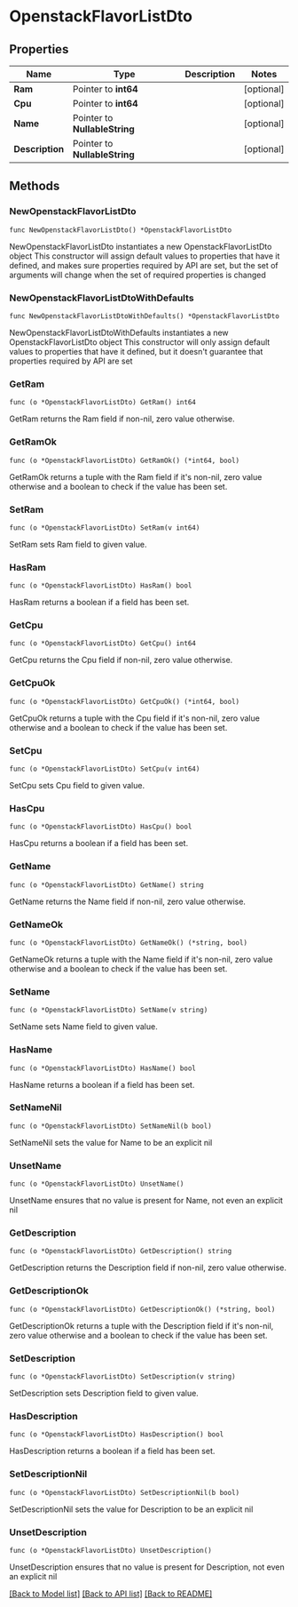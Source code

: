 # OpenstackFlavorListDto

## Properties

Name | Type | Description | Notes
------------ | ------------- | ------------- | -------------
**Ram** | Pointer to **int64** |  | [optional] 
**Cpu** | Pointer to **int64** |  | [optional] 
**Name** | Pointer to **NullableString** |  | [optional] 
**Description** | Pointer to **NullableString** |  | [optional] 

## Methods

### NewOpenstackFlavorListDto

`func NewOpenstackFlavorListDto() *OpenstackFlavorListDto`

NewOpenstackFlavorListDto instantiates a new OpenstackFlavorListDto object
This constructor will assign default values to properties that have it defined,
and makes sure properties required by API are set, but the set of arguments
will change when the set of required properties is changed

### NewOpenstackFlavorListDtoWithDefaults

`func NewOpenstackFlavorListDtoWithDefaults() *OpenstackFlavorListDto`

NewOpenstackFlavorListDtoWithDefaults instantiates a new OpenstackFlavorListDto object
This constructor will only assign default values to properties that have it defined,
but it doesn't guarantee that properties required by API are set

### GetRam

`func (o *OpenstackFlavorListDto) GetRam() int64`

GetRam returns the Ram field if non-nil, zero value otherwise.

### GetRamOk

`func (o *OpenstackFlavorListDto) GetRamOk() (*int64, bool)`

GetRamOk returns a tuple with the Ram field if it's non-nil, zero value otherwise
and a boolean to check if the value has been set.

### SetRam

`func (o *OpenstackFlavorListDto) SetRam(v int64)`

SetRam sets Ram field to given value.

### HasRam

`func (o *OpenstackFlavorListDto) HasRam() bool`

HasRam returns a boolean if a field has been set.

### GetCpu

`func (o *OpenstackFlavorListDto) GetCpu() int64`

GetCpu returns the Cpu field if non-nil, zero value otherwise.

### GetCpuOk

`func (o *OpenstackFlavorListDto) GetCpuOk() (*int64, bool)`

GetCpuOk returns a tuple with the Cpu field if it's non-nil, zero value otherwise
and a boolean to check if the value has been set.

### SetCpu

`func (o *OpenstackFlavorListDto) SetCpu(v int64)`

SetCpu sets Cpu field to given value.

### HasCpu

`func (o *OpenstackFlavorListDto) HasCpu() bool`

HasCpu returns a boolean if a field has been set.

### GetName

`func (o *OpenstackFlavorListDto) GetName() string`

GetName returns the Name field if non-nil, zero value otherwise.

### GetNameOk

`func (o *OpenstackFlavorListDto) GetNameOk() (*string, bool)`

GetNameOk returns a tuple with the Name field if it's non-nil, zero value otherwise
and a boolean to check if the value has been set.

### SetName

`func (o *OpenstackFlavorListDto) SetName(v string)`

SetName sets Name field to given value.

### HasName

`func (o *OpenstackFlavorListDto) HasName() bool`

HasName returns a boolean if a field has been set.

### SetNameNil

`func (o *OpenstackFlavorListDto) SetNameNil(b bool)`

 SetNameNil sets the value for Name to be an explicit nil

### UnsetName
`func (o *OpenstackFlavorListDto) UnsetName()`

UnsetName ensures that no value is present for Name, not even an explicit nil
### GetDescription

`func (o *OpenstackFlavorListDto) GetDescription() string`

GetDescription returns the Description field if non-nil, zero value otherwise.

### GetDescriptionOk

`func (o *OpenstackFlavorListDto) GetDescriptionOk() (*string, bool)`

GetDescriptionOk returns a tuple with the Description field if it's non-nil, zero value otherwise
and a boolean to check if the value has been set.

### SetDescription

`func (o *OpenstackFlavorListDto) SetDescription(v string)`

SetDescription sets Description field to given value.

### HasDescription

`func (o *OpenstackFlavorListDto) HasDescription() bool`

HasDescription returns a boolean if a field has been set.

### SetDescriptionNil

`func (o *OpenstackFlavorListDto) SetDescriptionNil(b bool)`

 SetDescriptionNil sets the value for Description to be an explicit nil

### UnsetDescription
`func (o *OpenstackFlavorListDto) UnsetDescription()`

UnsetDescription ensures that no value is present for Description, not even an explicit nil

[[Back to Model list]](../README.md#documentation-for-models) [[Back to API list]](../README.md#documentation-for-api-endpoints) [[Back to README]](../README.md)


